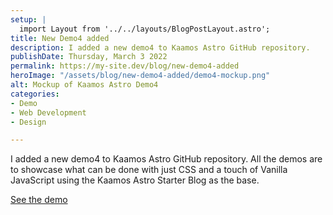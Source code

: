 ```yaml
---
setup: |
  import Layout from '../../layouts/BlogPostLayout.astro';
title: New Demo4 added
description: I added a new demo4 to Kaamos Astro GitHub repository.
publishDate: Thursday, March 3 2022
permalink: https://my-site.dev/blog/new-demo4-added
heroImage: "/assets/blog/new-demo4-added/demo4-mockup.png"
alt: Mockup of Kaamos Astro Demo4
categories:
- Demo
- Web Development
- Design

---
```

I added a new demo4 to Kaamos Astro GitHub repository. All the demos are to showcase what can be done
with just CSS and a touch of Vanilla JavaScript using the Kaamos Astro Starter Blog as the base.

[See the demo](https://www.kalervoraitanen.com/demo4/)
